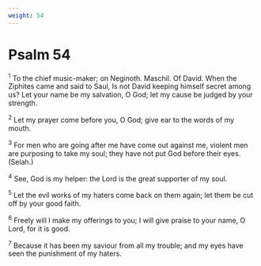 ```yaml
---
weight: 54
---
```


# Psalm 54

<sup>1</sup> To the chief music-maker; on Neginoth. Maschil. Of David. When the Ziphites came and said to Saul, Is not David keeping himself secret among us? Let your name be my salvation, O God; let my cause be judged by your strength. 

<sup>2</sup> Let my prayer come before you, O God; give ear to the words of my mouth. 

<sup>3</sup> For men who are going after me have come out against me, violent men are purposing to take my soul; they have not put God before their eyes. (Selah.) 

<sup>4</sup> See, God is my helper: the Lord is the great supporter of my soul. 

<sup>5</sup> Let the evil works of my haters come back on them again; let them be cut off by your good faith. 

<sup>6</sup> Freely will I make my offerings to you; I will give praise to your name, O Lord, for it is good. 

<sup>7</sup> Because it has been my saviour from all my trouble; and my eyes have seen the punishment of my haters. 



